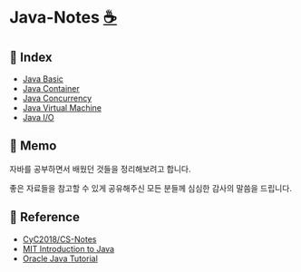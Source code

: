 # Java-Notes [:coffee:](#coffee-java)



## 📇 Index
- [Java Basic](https://github.com/bboygg/Java-Notes/blob/main/Java%20Basic.md)
- [Java Container](https://github.com/bboygg/Java-Notes/blob/main/Java%20Container.md)
- [Java Concurrency](https://github.com/bboygg/Java-Notes/blob/main/Java%20Concurrency.md)
- [Java Virtual Machine](https://github.com/bboygg/Java-Notes/blob/main/Java%20Virtual%20Machine.md)
- [Java I/O](https://github.com/bboygg/Java-Notes/blob/main/Java%20IO.md)

## :memo: Memo
자바를 공부하면서 배웠던 것들을 정리해보려고 합니다.

좋은 자료들을 참고할 수 있게 공유해주신 모든 분들께 심심한 감사의 말씀을 드립니다.

## :bookmark_tabs: Reference

- [CyC2018/CS-Notes](https://github.com/CyC2018/CS-Notes)
- [MIT Introduction to Java](https://www.youtube.com/watch?v=oqnLQVFaqYI&list=PLXqaWKDQpdPn4UJ2fOFxl6Yl_DC51FFUL&ab_channel=BarbaraHecker)
- [Oracle Java Tutorial](https://docs.oracle.com/javase/tutorial/)

